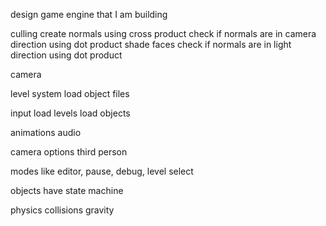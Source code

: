 design game engine that I am building

culling
	create normals using cross product
	check if normals are in camera direction using dot product 
shade faces
	check if normals are in light direction using dot product

camera

level system
load object files

input
load levels
	load objects

animations
audio

camera options
	third person
	
modes like editor, pause, debug, level select

objects 
	have state machine
	
physics
	collisions
	gravity


